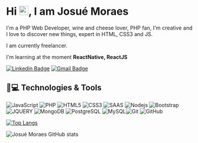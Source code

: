 <h1 align = "justify"> Hi <img src="https://media.giphy.com/media/hvRJCLFzcasrR4ia7z/giphy.gif" width="25px">, I am Josué Moraes</h1>
<p align = "justify">I'm a PHP Web Developer, wine and cheese lover, PHP fan, I'm creative and I love to discover new things, expert in HTML, CSS3 and JS.</p>

I am currently freelancer.

I'm learning at the moment **ReactNative, ReactJS**


[![Linkedin Badge](https://img.shields.io/badge/-JosuéMoraes-blue?style=flat-square&logo=Linkedin&logoColor=white&link=https://https://linkedin.com/in/josu%C3%A9-moraes-91a57a34/)](https://linkedin.com/in/josu%C3%A9-moraes-91a57a34/)
[![Gmail Badge](https://img.shields.io/badge/-quijobem@hotmail.com-c14438?style=flat-square&logo=Gmail&logoColor=white&link=mailto:quijobem@hotmail.com)](mailto:quijobem@hotmail.com)

## 🚀💻 Technologies & Tools

![JavaScript](https://img.shields.io/badge/-JavaScript-black?style=flat-square&logo=javascript)
![PHP](https://img.shields.io/badge/PHP-777BB4?style=for-the-badge&logo=php&logoColor=white)
![HTML5](https://img.shields.io/badge/-HTML5-E34F26?style=flat-square&logo=html5&logoColor=white)
![CSS3](https://img.shields.io/badge/-CSS3-1572B6?style=flat-square&logo=css3)
![SAAS](https://img.shields.io/badge/Sass-CC6699?style=for-the-badge&logo=sass&logoColor=white)
![Nodejs](https://img.shields.io/badge/-Nodejs-black?style=flat-square&logo=Node.js)
![Bootstrap](https://img.shields.io/badge/-Bootstrap-563D7C?style=flat-square&logo=bootstrap)
![JQUERY](https://img.shields.io/badge/jQuery-0769AD?style=for-the-badge&logo=jquery&logoColor=white)
![MongoDB](https://img.shields.io/badge/-MongoDB-black?style=flat-square&logo=mongodb)
![PostgreSQL](https://img.shields.io/badge/-PostgreSQL-336791?style=flat-square&logo=postgresql)
![MySQL](https://img.shields.io/badge/-MySQL-black?style=flat-square&logo=mysql)![Git](https://img.shields.io/badge/-Git-black?style=flat-square&logo=git)
![GitHub](https://img.shields.io/badge/-GitHub-181717?style=flat-square&logo=github)

[![Top Langs](https://github-readme-stats.vercel.app/api/top-langs/?username=josuebm1980)](https://github.com/anuraghazra/github-readme-stats)

![Josué Moraes GitHub stats](https://github-readme-stats.vercel.app/api?username=josuebm1980&show_icons=true&theme=radical)
